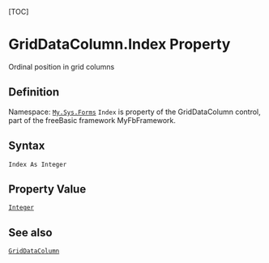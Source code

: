 [TOC]
# GridDataColumn.Index Property
Ordinal position in grid columns
## Definition
Namespace: [`My.Sys.Forms`](My.Sys.Forms.md)
`Index` is property of the GridDataColumn control, part of the freeBasic framework MyFbFramework.
## Syntax
```freeBasic
Index As Integer
```
## Property Value
[`Integer`]("https://www.freebasic.net/wiki/KeyPgInteger")
## See also
[`GridDataColumn`](GridDataColumn.md)

